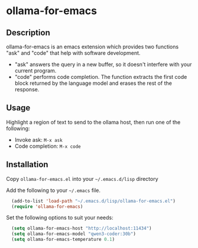 
# ollama-for-emacs

## Description

ollama-for-emacs is an emacs extension which provides two functions "ask" and "code" that help with software development.

* "ask" answers the query in a new buffer, so it doesn't interfere with your current program.
* "code" performs code completion. The function extracts the first code block returned by the language model and erases the rest of the response.

## Usage

Highlight a region of text to send to the ollama host, then run one of the following:

 * Invoke ask: `M-x ask`
 * Code completion: `M-x code`

## Installation

Copy `ollama-for-emacs.el` into your `~/.emacs.d/lisp` directory

Add the following to your `~/.emacs` file.
```lisp
  (add-to-list 'load-path "~/.emacs.d/lisp/ollama-for-emacs.el")
  (require 'ollama-for-emacs)
```

Set the following options to suit your needs:
```lisp
  (setq ollama-for-emacs-host "http://localhost:11434")
  (setq ollama-for-emacs-model "qwen3-coder:30b")
  (setq ollama-for-emacs-temperature 0.1)
```
